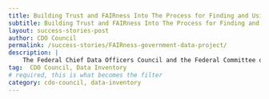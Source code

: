 ```yaml
---
title: Building Trust and FAIRness Into The Process for Finding and Using Government Data Project 
subtitle: Building Trust and FAIRness Into The Process for Finding and Using Government Data Project 
layout: success-stories-post
author: CDO Council
permalink: /success-stories/FAIRness-government-data-project/
description: |
    The Federal Chief Data Officers Council and the Federal Committee on Statistical Methodology completed the <a href="https://www.cdo.gov/fairness-project/"> Building Trust and FAIRness Into The Process for Finding and Using Government Data Project</a> (FAIRness Project). The primary objective of the FAIRness Project is to make federal data more discoverable and useful by modernizing the Federal Government’s data cataloging system.
tag:  CDO Council, Data Inventory
# required, this is what becomes the filter
category: cdo-council, data-inventory
---
```

